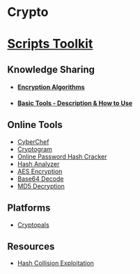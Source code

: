 # Crypto

# [Scripts Toolkit](./scriptstoolkit.md)

## Knowledge Sharing
- #### [Encryption Algorithms](./encryptionalgorithms.md)
- #### [Basic Tools - Description & How to Use](./toolsguide.md)

## Online Tools
- [CyberChef](https://gchq.github.io/CyberChef/)
- [Cryptogram](http://rumkin.com/tools/cipher/cryptogram.php)
- [Online Password Hash Cracker](https://crackstation.net/)
- [Hash Analyzer](https://www.tunnelsup.com/hash-analyzer/)
- [AES Encryption](http://aes.online-domain-tools.com/)
- [Base64 Decode](https://www.base64decode.org/)
- [MD5 Decryption](https://www.md5online.org/md5-decrypt.html)

## Platforms
-  [Cryptopals](https://cryptopals.com/)

## Resources
- [Hash Collision Exploitation](https://speakerdeck.com/ange/colltris)
